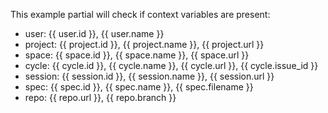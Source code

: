 This example partial will check if context variables are present:

* user: {{ user.id }}, {{ user.name }}
* project: {{ project.id }}, {{ project.name }}, {{ project.url }}
* space: {{ space.id }}, {{ space.name }}, {{ space.url }}
* cycle: {{ cycle.id }}, {{ cycle.name }}, {{ cycle.url }}, {{ cycle.issue_id }}
* session: {{ session.id }}, {{ session.name }}, {{ session.url }}
* spec: {{ spec.id }}, {{ spec.name }}, {{ spec.filename }}
* repo: {{ repo.url }}, {{ repo.branch }}
